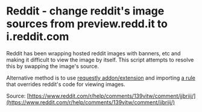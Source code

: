 # Reddit - change reddit's image sources from preview.redd.it to i.reddit.com

Reddit has been wrapping hosted reddit images with banners, etc and making it difficult to view the image by itself. This script attempts to resolve this by swapping the image's source.
 
 
Alternative method is to use [requestly addon/extension](https://github.com/requestly/requestly) and importing [a rule](https://github.com/zbluebugz/various-user-scripts/blob/main/userscripts/reddit/requestly-reddit-image-fix.json) that overrides reddit's code for viewing images.

Source: [https://www.reddit.com/r/help/comments/139vitw/comment/jjbriij/](https://www.reddit.com/r/help/comments/139vitw/comment/jjbriij/)
